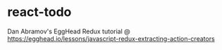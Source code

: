 # react-todo
Dan Abramov's EggHead Redux tutorial @ https://egghead.io/lessons/javascript-redux-extracting-action-creators
